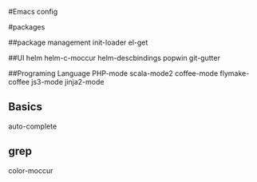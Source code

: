 #Emacs config

#packages

##package management
init-loader
el-get

##UI
helm
helm-c-moccur
helm-descbindings
popwin
git-gutter


##Programing Language
PHP-mode
scala-mode2
coffee-mode
flymake-coffee
js3-mode
jinja2-mode

## Basics
auto-complete

## grep
color-moccur

